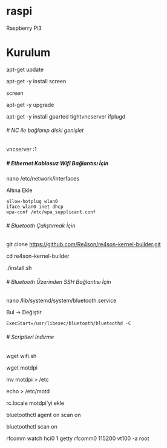 # raspi
Raspberry Pi3

# Kurulum
apt-get update

apt-get -y install screen

screen

apt-get -y upgrade

apt-get -y install gparted tightvncserver ifplugd

###### # NC ile bağlanıp diski genişlet

vncserver :1

##### # Ethernet Kablosuz Wifi Bağlantısı İçin

nano /etc/network/interfaces

Altına Ekle

```
allow-hotplug wlan0
iface wlan0 inet dhcp
wpa-conf /etc/wpa_supplicant.conf
```

###### # Bluetooth Çalıştırmak İçin

git clone https://github.com/Re4son/re4son-kernel-builder.git

cd re4son-kernel-builder

./install.sh

###### # Bluetooth Üzerinden SSH Bağlantısı İçin

nano /lib/systemd/system/bluetooth.service

Bul -> Değiştir

```
ExecStart=/usr/libexec/bluetooth/bluetoothd -C
```

###### # Scriptleri İndirme

wget wifi.sh

wget motdpi

mv motdpi > /etc

echo > /etc/motd

rc.locale motdpi'yi ekle




bluetoothctl
agent on
scan on

bluetoothctl scan on

 rfcomm watch hci0 1 getty rfcomm0 115200 vt100 -a root


